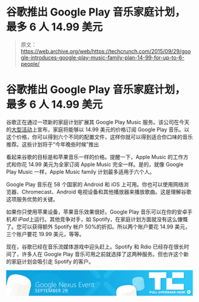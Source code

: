 # 谷歌推出 Google Play 音乐家庭计划，最多 6 人 14.99 美元

> 原文：<https://web.archive.org/web/https://techcrunch.com/2015/09/29/google-introduces-google-play-music-family-plan-14-99-for-up-to-6-people/>

# 谷歌推出 Google Play 音乐家庭计划，最多 6 人 14.99 美元

谷歌正在通过一项新的家庭计划扩展其 Google Play Music 服务。该公司在今天的[大型活动](https://web.archive.org/web/20230404165324/https://techcrunch.com/tag/googlenexus15)上宣布，家庭将能够以 14.99 美元的价格订阅 Google Play 音乐。以这个价格，你可以得到六个不同的配置文件，这样你就可以得到适合你口味的音乐推荐。这些计划将于“今年晚些时候”推出

看起来谷歌的目标是和苹果音乐一样的价格。提醒一下，Apple Music 的工作方式和你花 14.99 美元为全家订阅 Apple Music 完全一样。是的，就像 Google Play Music 一样，Apple Music family 计划最多适用于六个人。

Google Play 音乐在 58 个国家的 Android 和 iOS 上可用。你也可以使用网络浏览器、Chromecast、Android 电视设备和其他播放器来播放歌曲。这是理解谷歌这项服务优势的关键。

如果你只使用苹果设备，苹果音乐效果很好。Google Play 音乐可以在你的安卓手机*和 iPad*上运行。其他竞争对手，如 Spotify，在家庭计划方面就没有这么慷慨了。您可以获得额外 Spotify 帐户 50%的折扣。所以两个账户要花 14.99 美元，三个账户要花 19.99 美元，等等。

现在，谷歌已经在音乐流媒体游戏中迎头赶上。Spotify 和 Rdio 已经存在很长时间了，许多人在 Google Play 音乐可用之前就选择了这两种服务。但也许这个新的家庭计划会吸引走 Spotify 的客户。

[![google-nexus15](img/dfa653215eb897a598f34e9a7ae6e65a.png)](https://web.archive.org/web/20230404165324/https://techcrunch.com/tag/googlenexus15/)